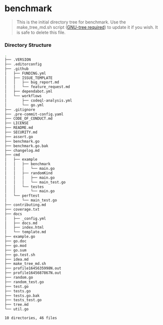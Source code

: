 # benchmark

> This is the initial directory tree for benchmark. Use the make_tree_md.sh script ([GNU-tree required][get_tree]) to update it if you wish. It is safe to delete this file.

### Directory Structure

```sh
.
├── .VERSION
├── .editorconfig
├── .github
│   ├── FUNDING.yml
│   ├── ISSUE_TEMPLATE
│   │   ├── bug_report.md
│   │   └── feature_request.md
│   ├── dependabot.yml
│   └── workflows
│       ├── codeql-analysis.yml
│       └── go.yml
├── .gitignore
├── .pre-commit-config.yaml
├── CODE_OF_CONDUCT.md
├── LICENSE
├── README.md
├── SECURITY.md
├── assert.go
├── benchmark.go
├── benchmark.go.bak
├── changelog.md
├── cmd
│   ├── example
│   │   ├── benchmark
│   │   │   └── main.go
│   │   ├── randomKind
│   │   │   ├── main.go
│   │   │   └── main_test.go
│   │   └── testes
│   │       └── main.go
│   └── perftest
│       └── main_test.go
├── contributing.md
├── coverage.txt
├── docs
│   ├── _config.yml
│   ├── docs.md
│   ├── index.html
│   └── template.md
├── example.go
├── go.doc
├── go.mod
├── go.sum
├── go.test.sh
├── idea.md
├── make_tree_md.sh
├── profile1645635998N.out
├── profile1645687867N.out
├── random.go
├── random_test.go
├── test.go
├── tests.go
├── tests.go.bak
├── tests_test.go
├── tree.md
└── util.go

10 directories, 46 files
```

[get_tree]: (http://mama.indstate.edu/users/ice/tree/)
